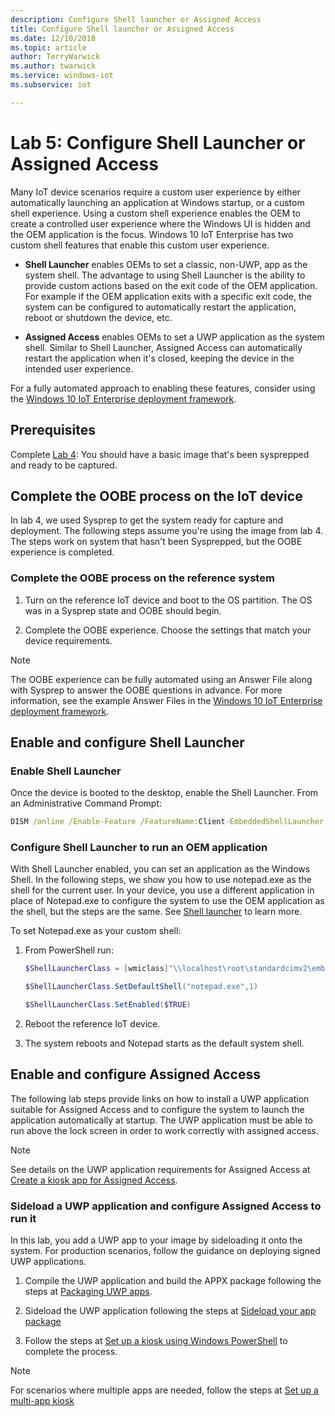 ```yaml
---
description: Configure Shell launcher or Assigned Access
title: Configure Shell launcher or Assigned Access
ms.date: 12/10/2018
ms.topic: article
author: TerryWarwick
ms.author: twarwick
ms.service: windows-iot
ms.subservice: iot

---
```


# Lab 5: Configure Shell Launcher or Assigned Access

Many IoT device scenarios require a custom user experience by either automatically launching an application at Windows startup, or a custom shell experience. Using a custom shell experience enables the OEM to create a controlled user experience where the Windows UI is hidden and the OEM application is the focus.
Windows 10 IoT Enterprise has two custom shell features that enable this custom user experience.

- **Shell Launcher** enables OEMs to set a classic, non-UWP, app as the system shell. The advantage to using Shell Launcher is the ability to provide custom actions based on the exit code of the OEM application. For example if the OEM application exits with a specific exit code, the system can be configured to automatically restart the application, reboot or shutdown the device, etc.

- **Assigned Access** enables OEMs to set a UWP application as the system shell. Similar to Shell Launcher, Assigned Access can automatically restart the application when it's closed, keeping the device in the intended user experience.

For a fully automated approach to enabling these features, consider using the [Windows 10 IoT Enterprise deployment framework](https://github.com/ms-iot/windows-iotent-deploy).

## Prerequisites

Complete [Lab 4](iot-ent-sysprep-capture-deploy.md): You should have a basic image that's been sysprepped and ready to be captured.

## Complete the OOBE process on the IoT device

In lab 4, we used Sysprep to get the system ready for capture and deployment. The following steps assume you're using the image from lab 4. The steps work on system that hasn't been Sysprepped, but the OOBE experience is completed.

### Complete the OOBE process on the reference system

1. Turn on the reference IoT device and boot to the OS partition. The OS was in a Sysprep state and OOBE should begin.

1. Complete the OOBE experience. Choose the settings that match your device requirements.  

> [!NOTE]
> The OOBE experience can be fully automated using an Answer File along with Sysprep to answer the OOBE questions in advance. For more information, see the example Answer Files in the [Windows 10 IoT Enterprise deployment framework](https://github.com/ms-iot/windows-iotent-deploy).

## Enable and configure Shell Launcher

### Enable Shell Launcher

Once the device is booted to the desktop, enable the Shell Launcher. From an Administrative Command Prompt:

```cmd
DISM /online /Enable-Feature /FeatureName:Client-EmbeddedShellLauncher 
```

### Configure Shell Launcher to run an OEM application

With Shell Launcher enabled, you can set an application as the Windows Shell. In the following steps, we show you how to use notepad.exe as the shell for the current user. In your device, you use a different application in place of Notepad.exe to configure the system to use the OEM application as the shell, but the steps are the same. See [Shell launcher](/windows-hardware/customize/enterprise/shell-launcher) to learn more.

To set Notepad.exe as your custom shell:

1. From PowerShell run:

    ```PowerShell
    $ShellLauncherClass = [wmiclass]"\\localhost\root\standardcimv2\embedded:WESL_UserSetting"

    $ShellLauncherClass.SetDefaultShell("notepad.exe",1)

    $ShellLauncherClass.SetEnabled($TRUE)
    ```

1. Reboot the reference IoT device.
1. The system reboots and Notepad starts as the default system shell.

## Enable and configure Assigned Access

The following lab steps provide links on how to install a UWP application suitable for Assigned Access and to configure the system to launch the application automatically at startup. The UWP application must be able to run above the lock screen in order to work correctly with assigned access.

> [!NOTE]
> See details on the UWP application requirements for Assigned Access at [Create a kiosk app for Assigned Access](/windows-hardware/drivers/partnerapps/create-a-kiosk-app-for-assigned-access).

### Sideload a UWP application and configure Assigned Access to run it

In this lab, you add a UWP app to your image by sideloading it onto the system. For production scenarios, follow the guidance on deploying signed UWP applications.

1. Compile the UWP application and build the APPX package following the steps at [Packaging UWP apps](/windows/uwp/packaging/packaging-uwp-apps).

1. Sideload the UWP application following the steps at [Sideload your app package](/windows/uwp/packaging/packaging-uwp-apps#sideload-your-app-package)

1. Follow the steps at [Set up a kiosk using Windows PowerShell](/windows/configuration/kiosk-single-app#set-up-a-kiosk-using-windows-powershell) to complete the process.

> [!NOTE]
>For scenarios where multiple apps are needed, follow the steps at [Set up a multi-app kiosk](/windows/configuration/lock-down-windows-10-to-specific-apps)
